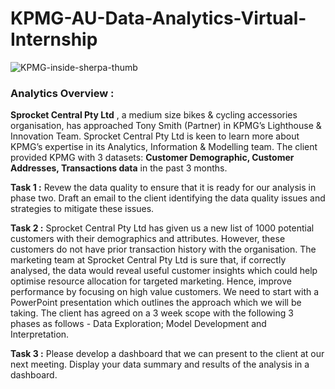 # **KPMG-AU-Data-Analytics-Virtual-Internship**
![KPMG-inside-sherpa-thumb](https://user-images.githubusercontent.com/101797651/230879856-ed6b038d-0f40-48a6-91d5-ad927138514c.jpg)

### Analytics Overview :

**Sprocket Central Pty Ltd** , a medium size bikes &amp; cycling accessories organisation, has approached Tony Smith (Partner) in KPMG’s Lighthouse &amp; Innovation Team. Sprocket Central Pty Ltd  is keen to learn more about KPMG’s expertise in its Analytics, Information &amp; Modelling team. 
The client provided KPMG with 3 datasets: **Customer Demographic, Customer Addresses, Transactions data** in the past 3 months.

**Task 1 :**
Revew the data quality to ensure that it is ready for our analysis in phase two. Draft an email to the client identifying the data quality issues and strategies to mitigate these issues.

**Task 2 :**
Sprocket Central Pty Ltd has given us a new list of 1000 potential customers with their demographics and attributes. However, these customers do not have prior transaction history with the organisation. 
              The marketing team at Sprocket Central Pty Ltd is sure that, if correctly analysed, the data would reveal useful customer insights which could help optimise resource allocation for targeted marketing. Hence, improve performance by focusing on high value customers.
              We need to start with a PowerPoint presentation which outlines the approach which we will be taking. The client has agreed on a 3 week scope with the following 3 phases as follows - Data Exploration; Model Development and Interpretation.

**Task 3 :**
Please develop a dashboard that we can present to the client at our next meeting. Display your data summary and results of the analysis in a dashboard.
